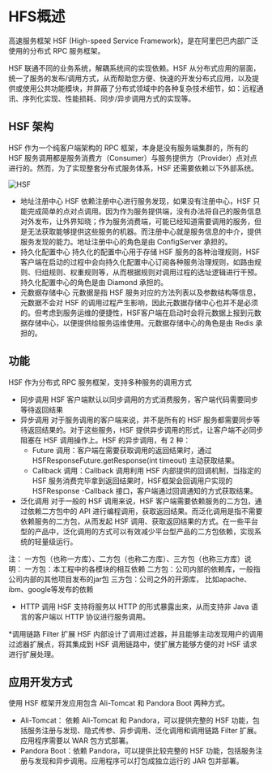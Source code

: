 # HFS概述

高速服务框架 HSF (High-speed Service Framework)，是在阿里巴巴内部广泛使用的分布式 RPC 服务框架。

HSF 联通不同的业务系统，解耦系统间的实现依赖。HSF 从分布式应用的层面，统一了服务的发布/调用方式，从而帮助您方便、快速的开发分布式应用，以及提供或使用公共功能模块，并屏蔽了分布式领域中的各种复杂技术细节，如：远程通讯、序列化实现、性能损耗、同步/异步调用方式的实现等。
## HSF 架构
HSF 作为一个纯客户端架构的 RPC 框架，本身是没有服务端集群的，所有的 HSF 服务调用都是服务消费方（Consumer）与服务提供方（Provider）点对点进行的。然而，为了实现整套分布式服务体系，HSF 还需要依赖以下外部系统。


![HSF](http://docs-aliyun.cn-hangzhou.oss.aliyun-inc.com/assets/pic/100087/cn_zh/1553483922566/edas-appDev-hsf-archi.png "HSF")

* 地址注册中心
HSF 依赖注册中心进行服务发现，如果没有注册中心，HSF 只能完成简单的点对点调用。因为作为服务提供端，没有办法将自己的服务信息对外发布，让外界知晓；作为服务消费端，可能已经知道需要调用的服务，但是无法获取能够提供这些服务的机器。而注册中心就是服务信息的中介，提供服务发现的能力。地址注册中心的角色是由 ConfigServer 承担的。
* 持久化配置中心
持久化的配置中心用于存储 HSF 服务的各种治理规则，HSF 客户端在启动的过程中会向持久化配置中心订阅各种服务治理规则，如路由规则、归组规则、权重规则等，从而根据规则对调用过程的选址逻辑进行干预。持久化配置中心的角色是由 Diamond 承担的。
* 元数据存储中心
元数据是指 HSF 服务对应的方法列表以及参数结构等信息，元数据不会对 HSF 的调用过程产生影响，因此元数据存储中心也并不是必须的。但考虑到服务运维的便捷性，HSF客户端在启动时会将元数据上报到元数据存储中心，以便提供给服务运维使用。元数据存储中心的角色是由 Redis 承担的。

## 功能
HSF 作为分布式 RPC 服务框架，支持多种服务的调用方式
* 同步调用
HSF 客户端默认以同步调用的方式消费服务，客户端代码需要同步等待返回结果
* 异步调用
对于服务调用的客户端来说，并不是所有的 HSF 服务都需要同步等待返回结果的。对于这些服务，HSF 提供异步调用的形式，让客户端不必同步阻塞在 HSF 调用操作上。HSF 的异步调用，有 2 种：
    + Future 调用：客户端在需要获取调用的返回结果时，通过 HSFResponseFuture.getResponse(int timeout) 主动获取结果。
    + Callback 调用：Callback 调用利用 HSF 内部提供的回调机制，当指定的 HSF 服务消费完毕拿到返回结果时，HSF框架会回调用户实现的HSFResponse -Callback 接口，客户端通过回调通知的方式获取结果。
* 泛化调用
对于一般的 HSF 调用来说，HSF 客户端需要依赖服务的二方包，通过依赖二方包中的 API 进行编程调用，获取返回结果。而泛化调用是指不需要依赖服务的二方包，从而发起 HSF 调用、获取返回结果的方式。在一些平台型的产品中，泛化调用的方式可以有效减少平台型产品的二方包依赖，实现系统的轻量级运行。

注：
一方包（也称一方库）、二方包（也称二方库）、三方包（也称三方库）说明：
一方包：本工程中的各模块的相互依赖
二方包：公司内部的依赖库，一般指公司内部的其他项目发布的jar包
三方包：公司之外的开源库， 比如apache、ibm、google等发布的依赖

* HTTP 调用
HSF 支持将服务以 HTTP 的形式暴露出来，从而支持非 Java 语言的客户端以 HTTP 协议进行服务调用。

*调用链路 Filter 扩展
HSF 内部设计了调用过滤器，并且能够主动发现用户的调用过滤器扩展点，将其集成到 HSF 调用链路中，使扩展方能够方便的对 HSF 请求进行扩展处理。

## 应用开发方式

使用 HSF 框架开发应用包含 Ali-Tomcat 和 Pandora Boot 两种方式。
* Ali-Tomcat： 依赖 Ali-Tomcat 和 Pandora，可以提供完整的 HSF 功能，包括服务注册与发现、隐式传参、异步调用、泛化调用和调用链路 Filter 扩展。应用程序需要以 WAR 包方式部署。
* Pandora Boot：依赖 Pandora，可以提供比较完整的 HSF 功能，包括服务注册与发现和异步调用。应用程序可以打包成独立运行的 JAR 包并部署。
